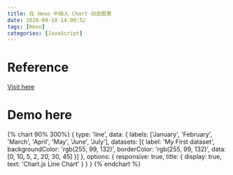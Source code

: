 ```yaml
---
title: 在 Hexo 中插入 Chart 动态图表
date: 2020-09-10 14:09:52
tags: [Hexo]
categories: [JavaScript]
---
```


# Reference

[Visit here](https://shen-yu.gitee.io/2020/chartjs/)

# Demo here

{% chart 90% 300%}
    {
    type: 'line',
    data: {
    labels: ['January', 'February', 'March', 'April', 'May', 'June', 'July'],
    datasets: [{
        label: 'My First dataset',
        backgroundColor: 'rgb(255, 99, 132)',
        borderColor: 'rgb(255, 99, 132)',
        data: [0, 10, 5, 2, 20, 30, 45]
        }]
    },
    options: {
        responsive: true,
        title: {
        display: true,
        text: 'Chart.js Line Chart'
        }
    }
    }
{% endchart %}

